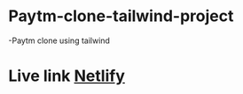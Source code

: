# Paytm-clone-tailwind-project
-Paytm clone using tailwind 

# Live link [Netlify](https://paytm-clone1.netlify.app/)
